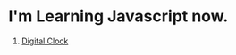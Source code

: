 I'm Learning Javascript now.
===
<ol>
    <li><a href="http://zhongao.github.io/learnjs/clock/">Digital Clock</a></li>
</ol>